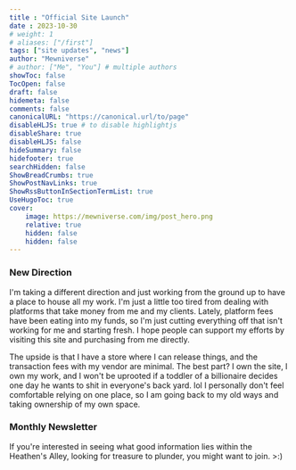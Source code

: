```yaml
---
title : "Official Site Launch"
date : 2023-10-30
# weight: 1
# aliases: ["/first"]
tags: ["site updates", "news"]
author: "Mewniverse"
# author: ["Me", "You"] # multiple authors
showToc: false
TocOpen: false
draft: false
hidemeta: false
comments: false
canonicalURL: "https://canonical.url/to/page"
disableHLJS: true # to disable highlightjs
disableShare: true
disableHLJS: false
hideSummary: false
hidefooter: true
searchHidden: false
ShowBreadCrumbs: true
ShowPostNavLinks: true
ShowRssButtonInSectionTermList: true
UseHugoToc: true
cover: 
    image: https://mewniverse.com/img/post_hero.png
    relative: true
    hidden: false
    hidden: false
---
```


### New Direction

I'm taking a different direction and just working from the ground up to have a place to house all my work. I'm just a little too tired from dealing with platforms that take money from me and my clients. Lately, platform fees have been eating into my funds, so I'm just cutting everything off that isn't working for me and starting fresh. I hope people can support my efforts by visiting this site and purchasing from me directly. 

The upside is that I have a store where I can release things, and the transaction fees with my vendor are minimal. The best part? I own the site, I own my work, and I won't be uprooted if a toddler of a billionaire decides one day he wants to shit in everyone's back yard. lol I personally don't feel comfortable relying on one place, so I am going back to my old ways and taking ownership of my own space.

### Monthly Newsletter          

If you're interested in seeing what good information lies within the Heathen's Alley, looking for treasure to plunder, you might want to join. >:) 